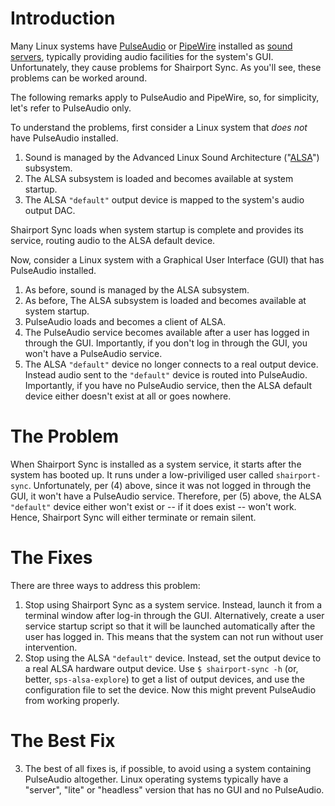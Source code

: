 # Introduction
Many Linux systems have [PulseAudio](https://www.freedesktop.org/wiki/Software/PulseAudio/) or [PipeWire](https://pipewire.org) installed as [sound servers](https://en.wikipedia.org/wiki/Sound_server), typically providing
audio facilities for the system's GUI. Unfortunately, they cause problems for Shairport Sync. As you'll see, these problems can be worked around.

The following remarks apply to PulseAudio and PipeWire, so, for simplicity, let's refer to PulseAudio only.

To understand the problems, first consider a  Linux system that _does not_ have PulseAudio installed.
1. Sound is managed by the Advanced Linux Sound Architecture ("[ALSA](https://www.alsa-project.org/wiki/Main_Page)") subsystem.
2. The ALSA subsystem is loaded and becomes available at system startup.
3. The ALSA `"default"` output device is mapped to the system's audio output DAC.

Shairport Sync loads when system startup is complete and provides its service, routing audio to the ALSA default device.

Now, consider a Linux system with a Graphical User Interface (GUI) that has PulseAudio installed.
1. As before, sound is managed by the ALSA subsystem.
2. As before, The ALSA subsystem is loaded and becomes available at system startup.
3. PulseAudio loads and becomes a client of ALSA.
4. The PulseAudio service becomes available after a user has logged in through the GUI. Importantly, if you don't log in through the GUI, you won't have a PulseAudio service.
5. The ALSA `"default"` device no longer connects to a real output device. Instead audio sent to the `"default"` device is routed into PulseAudio. Importantly, if you have no PulseAudio service, then the ALSA default device either doesn't exist at all or goes nowhere.

# The Problem
When Shairport Sync is installed as a system service, it starts after the system has booted up.
It runs under a low-priviliged user called `shairport-sync`. 
Unfortunately, per (4) above, since it was not logged in through the GUI, it won't have a PulseAudio service.
Therefore, per (5) above, the ALSA `"default"` device either won't exist or -- if it does exist -- won't work. Hence, Shairport Sync will either terminate
or remain silent.

# The Fixes
There are three ways to address this problem:
1. Stop using Shairport Sync as a system service. Instead, launch it from a terminal window after log-in through the GUI.
Alternatively, create a user service startup script so that it will be launched automatically after the user has logged in. This means that the system can not run without user intervention.
2. Stop using the ALSA `"default"` device. Instead, set the output device to a real ALSA hardware output device. Use `$ shairport-sync -h` (or, better, `sps-alsa-explore`) to get a list of output devices, and use the configuration file to set the device. Now this might prevent PulseAudio from working properly. 
# The Best Fix
3. The best of all fixes is, if possible, to avoid using a system containing PulseAudio altogether. Linux operating systems typically have a "server", "lite" or "headless" version that has no GUI and no PulseAudio.
